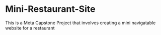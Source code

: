 # Mini-Restaurant-Site
This is a Meta Capstone Project that involves creating a mini navigatable website for a restaurant
